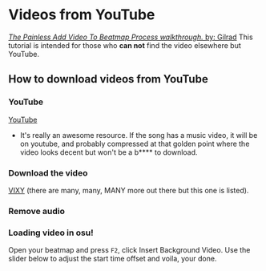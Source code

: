 # Videos from YouTube

[*The Painless Add Video To Beatmap Process walkthrough.* by: Gilrad](https://osu.ppy.sh/forum/t/639/) This tutorial is intended for those who **can not** find the video elsewhere but YouTube.

## How to download videos from YouTube

### YouTube

[YouTube](https://www.youtube.com/)

- It's really an awesome resource. If the song has a music video, it will be on youtube, and probably compressed at that golden point where the video looks decent but won't be a b**** to download.

### Download the video

[VIXY](http://vixy.net/) (there are many, many, MANY more out there but this one is listed).

### Remove audio

### Loading video in osu!

Open your beatmap and press `F2`, click Insert Background Video. Use the slider below to adjust the start time offset and voila, your done.